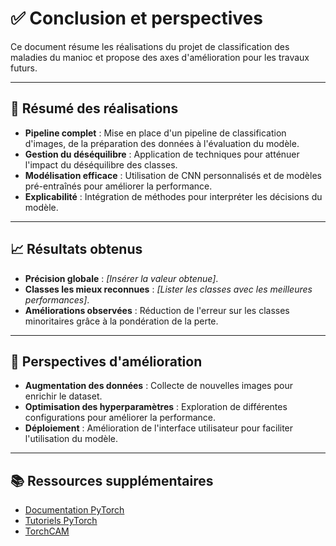 
# ✅ Conclusion et perspectives

Ce document résume les réalisations du projet de classification des maladies du manioc et propose des axes d'amélioration pour les travaux futurs.

---

## 🎯 Résumé des réalisations

- **Pipeline complet** : Mise en place d'un pipeline de classification d'images, de la préparation des données à l'évaluation du modèle.
- **Gestion du déséquilibre** : Application de techniques pour atténuer l'impact du déséquilibre des classes.
- **Modélisation efficace** : Utilisation de CNN personnalisés et de modèles pré-entraînés pour améliorer la performance.
- **Explicabilité** : Intégration de méthodes pour interpréter les décisions du modèle.

---

## 📈 Résultats obtenus

- **Précision globale** : *[Insérer la valeur obtenue]*.
- **Classes les mieux reconnues** : *[Lister les classes avec les meilleures performances]*.
- **Améliorations observées** : Réduction de l'erreur sur les classes minoritaires grâce à la pondération de la perte.

---

## 🚀 Perspectives d'amélioration

- **Augmentation des données** : Collecte de nouvelles images pour enrichir le dataset.
- **Optimisation des hyperparamètres** : Exploration de différentes configurations pour améliorer la performance.
- **Déploiement** : Amélioration de l'interface utilisateur pour faciliter l'utilisation du modèle.

---

## 📚 Ressources supplémentaires

- [Documentation PyTorch](https://pytorch.org/docs/stable/index.html)
- [Tutoriels PyTorch](https://pytorch.org/tutorials/)
- [TorchCAM](https://frgfm.github.io/torch-cam/)